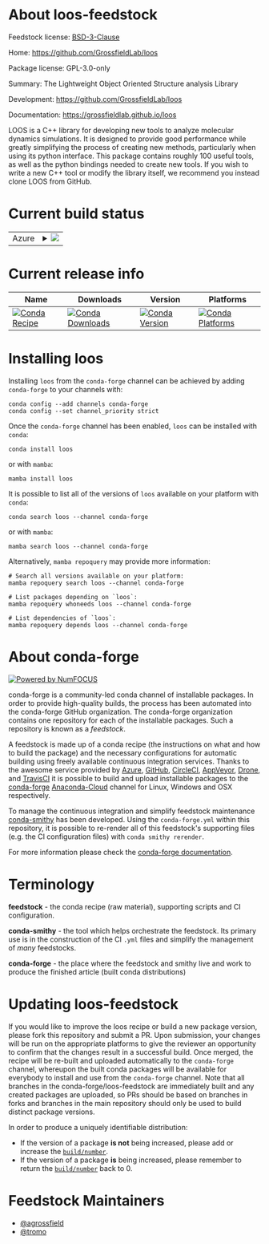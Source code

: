 About loos-feedstock
====================

Feedstock license: [BSD-3-Clause](https://github.com/conda-forge/loos-feedstock/blob/main/LICENSE.txt)

Home: https://github.com/GrossfieldLab/loos

Package license: GPL-3.0-only

Summary: The Lightweight Object Oriented Structure analysis Library

Development: https://github.com/GrossfieldLab/loos

Documentation: https://grossfieldlab.github.io/loos

LOOS is a C++ library for developing new tools to analyze molecular
dynamics simulations. It is designed to provide good performance while
greatly simplifying the process of creating new methods, particularly when
using its python interface. This package contains roughly 100 useful tools,
as well as the python bindings needed to create new tools. If you wish to
write a new C++ tool or modify the library itself, we recommend you instead
clone LOOS from GitHub.


Current build status
====================


<table>
    
  <tr>
    <td>Azure</td>
    <td>
      <details>
        <summary>
          <a href="https://dev.azure.com/conda-forge/feedstock-builds/_build/latest?definitionId=17783&branchName=main">
            <img src="https://dev.azure.com/conda-forge/feedstock-builds/_apis/build/status/loos-feedstock?branchName=main">
          </a>
        </summary>
        <table>
          <thead><tr><th>Variant</th><th>Status</th></tr></thead>
          <tbody><tr>
              <td>linux_64_numpy1.21python3.10.____cpython</td>
              <td>
                <a href="https://dev.azure.com/conda-forge/feedstock-builds/_build/latest?definitionId=17783&branchName=main">
                  <img src="https://dev.azure.com/conda-forge/feedstock-builds/_apis/build/status/loos-feedstock?branchName=main&jobName=linux&configuration=linux%20linux_64_numpy1.21python3.10.____cpython" alt="variant">
                </a>
              </td>
            </tr><tr>
              <td>linux_64_numpy1.21python3.8.____cpython</td>
              <td>
                <a href="https://dev.azure.com/conda-forge/feedstock-builds/_build/latest?definitionId=17783&branchName=main">
                  <img src="https://dev.azure.com/conda-forge/feedstock-builds/_apis/build/status/loos-feedstock?branchName=main&jobName=linux&configuration=linux%20linux_64_numpy1.21python3.8.____cpython" alt="variant">
                </a>
              </td>
            </tr><tr>
              <td>linux_64_numpy1.21python3.9.____cpython</td>
              <td>
                <a href="https://dev.azure.com/conda-forge/feedstock-builds/_build/latest?definitionId=17783&branchName=main">
                  <img src="https://dev.azure.com/conda-forge/feedstock-builds/_apis/build/status/loos-feedstock?branchName=main&jobName=linux&configuration=linux%20linux_64_numpy1.21python3.9.____cpython" alt="variant">
                </a>
              </td>
            </tr><tr>
              <td>linux_64_numpy1.23python3.11.____cpython</td>
              <td>
                <a href="https://dev.azure.com/conda-forge/feedstock-builds/_build/latest?definitionId=17783&branchName=main">
                  <img src="https://dev.azure.com/conda-forge/feedstock-builds/_apis/build/status/loos-feedstock?branchName=main&jobName=linux&configuration=linux%20linux_64_numpy1.23python3.11.____cpython" alt="variant">
                </a>
              </td>
            </tr><tr>
              <td>osx_64_numpy1.21python3.10.____cpython</td>
              <td>
                <a href="https://dev.azure.com/conda-forge/feedstock-builds/_build/latest?definitionId=17783&branchName=main">
                  <img src="https://dev.azure.com/conda-forge/feedstock-builds/_apis/build/status/loos-feedstock?branchName=main&jobName=osx&configuration=osx%20osx_64_numpy1.21python3.10.____cpython" alt="variant">
                </a>
              </td>
            </tr><tr>
              <td>osx_64_numpy1.21python3.8.____cpython</td>
              <td>
                <a href="https://dev.azure.com/conda-forge/feedstock-builds/_build/latest?definitionId=17783&branchName=main">
                  <img src="https://dev.azure.com/conda-forge/feedstock-builds/_apis/build/status/loos-feedstock?branchName=main&jobName=osx&configuration=osx%20osx_64_numpy1.21python3.8.____cpython" alt="variant">
                </a>
              </td>
            </tr><tr>
              <td>osx_64_numpy1.21python3.9.____cpython</td>
              <td>
                <a href="https://dev.azure.com/conda-forge/feedstock-builds/_build/latest?definitionId=17783&branchName=main">
                  <img src="https://dev.azure.com/conda-forge/feedstock-builds/_apis/build/status/loos-feedstock?branchName=main&jobName=osx&configuration=osx%20osx_64_numpy1.21python3.9.____cpython" alt="variant">
                </a>
              </td>
            </tr><tr>
              <td>osx_64_numpy1.23python3.11.____cpython</td>
              <td>
                <a href="https://dev.azure.com/conda-forge/feedstock-builds/_build/latest?definitionId=17783&branchName=main">
                  <img src="https://dev.azure.com/conda-forge/feedstock-builds/_apis/build/status/loos-feedstock?branchName=main&jobName=osx&configuration=osx%20osx_64_numpy1.23python3.11.____cpython" alt="variant">
                </a>
              </td>
            </tr>
          </tbody>
        </table>
      </details>
    </td>
  </tr>
</table>

Current release info
====================

| Name | Downloads | Version | Platforms |
| --- | --- | --- | --- |
| [![Conda Recipe](https://img.shields.io/badge/recipe-loos-green.svg)](https://anaconda.org/conda-forge/loos) | [![Conda Downloads](https://img.shields.io/conda/dn/conda-forge/loos.svg)](https://anaconda.org/conda-forge/loos) | [![Conda Version](https://img.shields.io/conda/vn/conda-forge/loos.svg)](https://anaconda.org/conda-forge/loos) | [![Conda Platforms](https://img.shields.io/conda/pn/conda-forge/loos.svg)](https://anaconda.org/conda-forge/loos) |

Installing loos
===============

Installing `loos` from the `conda-forge` channel can be achieved by adding `conda-forge` to your channels with:

```
conda config --add channels conda-forge
conda config --set channel_priority strict
```

Once the `conda-forge` channel has been enabled, `loos` can be installed with `conda`:

```
conda install loos
```

or with `mamba`:

```
mamba install loos
```

It is possible to list all of the versions of `loos` available on your platform with `conda`:

```
conda search loos --channel conda-forge
```

or with `mamba`:

```
mamba search loos --channel conda-forge
```

Alternatively, `mamba repoquery` may provide more information:

```
# Search all versions available on your platform:
mamba repoquery search loos --channel conda-forge

# List packages depending on `loos`:
mamba repoquery whoneeds loos --channel conda-forge

# List dependencies of `loos`:
mamba repoquery depends loos --channel conda-forge
```


About conda-forge
=================

[![Powered by
NumFOCUS](https://img.shields.io/badge/powered%20by-NumFOCUS-orange.svg?style=flat&colorA=E1523D&colorB=007D8A)](https://numfocus.org)

conda-forge is a community-led conda channel of installable packages.
In order to provide high-quality builds, the process has been automated into the
conda-forge GitHub organization. The conda-forge organization contains one repository
for each of the installable packages. Such a repository is known as a *feedstock*.

A feedstock is made up of a conda recipe (the instructions on what and how to build
the package) and the necessary configurations for automatic building using freely
available continuous integration services. Thanks to the awesome service provided by
[Azure](https://azure.microsoft.com/en-us/services/devops/), [GitHub](https://github.com/),
[CircleCI](https://circleci.com/), [AppVeyor](https://www.appveyor.com/),
[Drone](https://cloud.drone.io/welcome), and [TravisCI](https://travis-ci.com/)
it is possible to build and upload installable packages to the
[conda-forge](https://anaconda.org/conda-forge) [Anaconda-Cloud](https://anaconda.org/)
channel for Linux, Windows and OSX respectively.

To manage the continuous integration and simplify feedstock maintenance
[conda-smithy](https://github.com/conda-forge/conda-smithy) has been developed.
Using the ``conda-forge.yml`` within this repository, it is possible to re-render all of
this feedstock's supporting files (e.g. the CI configuration files) with ``conda smithy rerender``.

For more information please check the [conda-forge documentation](https://conda-forge.org/docs/).

Terminology
===========

**feedstock** - the conda recipe (raw material), supporting scripts and CI configuration.

**conda-smithy** - the tool which helps orchestrate the feedstock.
                   Its primary use is in the construction of the CI ``.yml`` files
                   and simplify the management of *many* feedstocks.

**conda-forge** - the place where the feedstock and smithy live and work to
                  produce the finished article (built conda distributions)


Updating loos-feedstock
=======================

If you would like to improve the loos recipe or build a new
package version, please fork this repository and submit a PR. Upon submission,
your changes will be run on the appropriate platforms to give the reviewer an
opportunity to confirm that the changes result in a successful build. Once
merged, the recipe will be re-built and uploaded automatically to the
`conda-forge` channel, whereupon the built conda packages will be available for
everybody to install and use from the `conda-forge` channel.
Note that all branches in the conda-forge/loos-feedstock are
immediately built and any created packages are uploaded, so PRs should be based
on branches in forks and branches in the main repository should only be used to
build distinct package versions.

In order to produce a uniquely identifiable distribution:
 * If the version of a package **is not** being increased, please add or increase
   the [``build/number``](https://docs.conda.io/projects/conda-build/en/latest/resources/define-metadata.html#build-number-and-string).
 * If the version of a package **is** being increased, please remember to return
   the [``build/number``](https://docs.conda.io/projects/conda-build/en/latest/resources/define-metadata.html#build-number-and-string)
   back to 0.

Feedstock Maintainers
=====================

* [@agrossfield](https://github.com/agrossfield/)
* [@tromo](https://github.com/tromo/)

